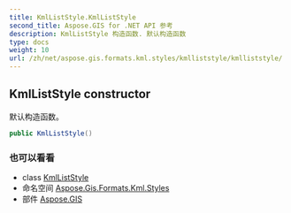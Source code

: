 ```yaml
---
title: KmlListStyle.KmlListStyle
second_title: Aspose.GIS for .NET API 参考
description: KmlListStyle 构造函数. 默认构造函数
type: docs
weight: 10
url: /zh/net/aspose.gis.formats.kml.styles/kmlliststyle/kmlliststyle/
---
```

## KmlListStyle constructor

默认构造函数。

```csharp
public KmlListStyle()
```

### 也可以看看

* class [KmlListStyle](../)
* 命名空间 [Aspose.Gis.Formats.Kml.Styles](../../kmlliststyle/)
* 部件 [Aspose.GIS](../../../)


